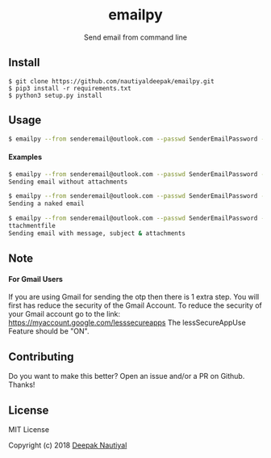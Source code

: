 <h1 align="center">emailpy</h1>
<p align="center">Send email from command line</p>
<p align="center">

## Install


```console
$ git clone https://github.com/nautiyaldeepak/emailpy.git
$ pip3 install -r requirements.txt
$ python3 setup.py install
```

## Usage

```sh
$ emailpy --from senderemail@outlook.com --passwd SenderEmailPassword --to receiveremail@gmail.com --subject "My subject" --message "My message" --attach myattachmentfile
```

#### Examples

```sh
$ emailpy --from senderemail@outlook.com --passwd SenderEmailPassword --to receiveremail@gmail.com --subject "My subject" --message "My message"
Sending email without attachments

$ emailpy --from senderemail@outlook.com --passwd SenderEmailPassword --to receiveremail@gmail.com
Sending a naked email

$ emailpy --from senderemail@outlook.com --passwd SenderEmailPassword --to receiveremail@gmail.com --subject "My subject" --message "My message" --attach mya\
ttachmentfile
Sending email with message, subject & attachments
```

## Note
#### For Gmail Users
If you are using Gmail for sending the otp then there is 1 extra step. You will first has reduce the security of the Gmail Account. 
To reduce the security of your Gmail account go to the link: https://myaccount.google.com/lesssecureapps The lessSecureAppUse Feature should be "ON".


## Contributing
Do you want to make this better? Open an issue and/or a PR on Github. Thanks!

## License
MIT License

Copyright (c) 2018 [Deepak Nautiyal](https://github.com/nautiyaldeepak)

